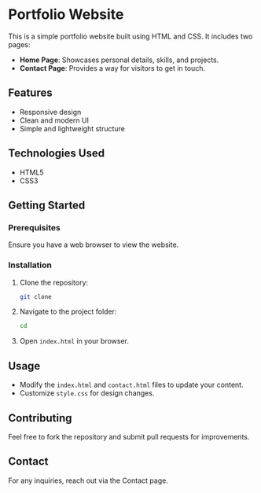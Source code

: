 # Portfolio Website

This is a simple portfolio website built using HTML and CSS. It includes two pages:
- **Home Page**: Showcases personal details, skills, and projects.
- **Contact Page**: Provides a way for visitors to get in touch.

## Features
- Responsive design
- Clean and modern UI
- Simple and lightweight structure

## Technologies Used
- HTML5
- CSS3

## Getting Started

### Prerequisites
Ensure you have a web browser to view the website.

### Installation
1. Clone the repository:
   ```sh
   git clone 
   ```
2. Navigate to the project folder:
   ```sh
   cd 
   ```
3. Open `index.html` in your browser.

## Usage
- Modify the `index.html` and `contact.html` files to update your content.
- Customize `style.css` for design changes.

## Contributing
Feel free to fork the repository and submit pull requests for improvements.

## Contact
For any inquiries, reach out via the Contact page.


